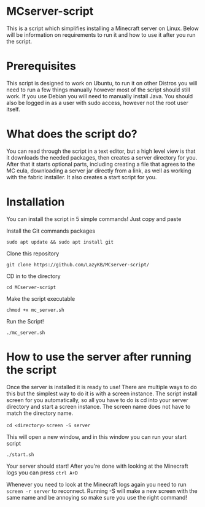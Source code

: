 # MCserver-script
This is a script which simplifies installing a Minecraft server on Linux. Below will be information on requirements to run it and how to use it after you run the script.
# Prerequisites
This script is designed to work on Ubuntu, to run it on other Distros you will need to run a few things manually however most of the script should still work. If you use Debian you will need to manually install Java. You should also be logged in as a user with sudo access, however not the root user itself.

# What does the script do?
You can read through the script in a text editor, but a high level view is that it downloads the needed packages, then creates a server directory for you. After that it starts optional parts, including creating a file that agrees to the MC eula, downloading a server jar directly from a link, as well as working with the fabric installer. It also creates a start script for you.

# Installation
You can install the script in 5 simple commands! Just copy and paste

Install the Git commands packages

`sudo apt update && sudo apt install git`

Clone this repository

`git clone https://github.com/LazyKB/MCserver-script/`

CD in to the directory

`cd MCserver-script`

Make the script executable

`chmod +x mc_server.sh`

Run the Script!

`./mc_server.sh`

# How to use the server after running the script

Once the server is installed it is ready to use! There are multiple ways to do this but the simplest way to do it is with a screen instance. The script install screen for you automatically, so all you have to do is cd into your server directory and start a screen instance. The screen name does not have to match the directory name.

`cd <directory>`
`screen -S server`

This will open a new window, and in this window you can run your start script

`./start.sh`

Your server should start! After you're done with looking at the Minecraft logs you can press `ctrl A+D`

Whenever you need to look at the Minecraft logs again you need to run `screen -r server` to reconnect. Running -S will make a new screen with the same name and be annoying so make sure you use the right command!
